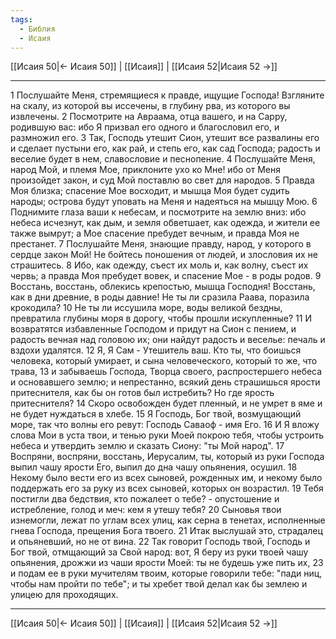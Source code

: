 ```yaml
---
tags:
  - Библия
  - Исаия
---
```

[[Исаия 50|← Исаия 50]] | [[Исаия]] | [[Исаия 52|Исаия 52 →]]

---
1 Послушайте Меня, стремящиеся к правде, ищущие Господа! Взгляните на скалу, из которой вы иссечены, в глубину рва, из которого вы извлечены.
2 Посмотрите на Авраама, отца вашего, и на Сарру, родившую вас: ибо Я призвал его одного и благословил его, и размножил его.
3 Так, Господь утешит Сион, утешит все развалины его и сделает пустыни его, как рай, и степь его, как сад Господа; радость и веселие будет в нем, славословие и песнопение.
4 Послушайте Меня, народ Мой, и племя Мое, приклоните ухо ко Мне! ибо от Меня произойдет закон, и суд Мой поставлю во свет для народов.
5 Правда Моя близка; спасение Мое восходит, и мышца Моя будет судить народы; острова будут уповать на Меня и надеяться на мышцу Мою.
6 Поднимите глаза ваши к небесам, и посмотрите на землю вниз: ибо небеса исчезнут, как дым, и земля обветшает, как одежда, и жители ее также вымрут; а Мое спасение пребудет вечным, и правда Моя не престанет.
7 Послушайте Меня, знающие правду, народ, у которого в сердце закон Мой! Не бойтесь поношения от людей, и злословия их не страшитесь.
8 Ибо, как одежду, съест их моль и, как волну, съест их червь; а правда Моя пребудет вовек, и спасение Мое - в роды родов.
9 Восстань, восстань, облекись крепостью, мышца Господня! Восстань, как в дни древние, в роды давние! Не ты ли сразила Раава, поразила крокодила?
10 Не ты ли иссушила море, воды великой бездны, превратила глубины моря в дорогу, чтобы прошли искупленные?
11 И возвратятся избавленные Господом и придут на Сион с пением, и радость вечная над головою их; они найдут радость и веселье: печаль и вздохи удалятся.
12 Я, Я Сам - Утешитель ваш. Кто ты, что боишься человека, который умирает, и сына человеческого, который то же, что трава,
13 и забываешь Господа, Творца своего, распростершего небеса и основавшего землю; и непрестанно, всякий день страшишься ярости притеснителя, как бы он готов был истребить? Но где ярость притеснителя?
14 Скоро освобожден будет пленный, и не умрет в яме и не будет нуждаться в хлебе.
15 Я Господь, Бог твой, возмущающий море, так что волны его ревут: Господь Саваоф - имя Его.
16 И Я вложу слова Мои в уста твои, и тенью руки Моей покрою тебя, чтобы устроить небеса и утвердить землю и сказать Сиону: "ты Мой народ".
17 Воспряни, воспряни, восстань, Иерусалим, ты, который из руки Господа выпил чашу ярости Его, выпил до дна чашу опьянения, осушил.
18 Некому было вести его из всех сыновей, рожденных им, и некому было поддержать его за руку из всех сыновей, которых он возрастил.
19 Тебя постигли два бедствия, кто пожалеет о тебе? - опустошение и истребление, голод и меч: кем я утешу тебя?
20 Сыновья твои изнемогли, лежат по углам всех улиц, как серна в тенетах, исполненные гнева Господа, прещения Бога твоего.
21 Итак выслушай это, страдалец и опьяневший, но не от вина.
22 Так говорит Господь твой, Господь и Бог твой, отмщающий за Свой народ: вот, Я беру из руки твоей чашу опьянения, дрожжи из чаши ярости Моей: ты не будешь уже пить их,
23 и подам ее в руки мучителям твоим, которые говорили тебе: "пади ниц, чтобы нам пройти по тебе"; и ты хребет твой делал как бы землею и улицею для проходящих.

---
[[Исаия 50|← Исаия 50]] | [[Исаия]] | [[Исаия 52|Исаия 52 →]]